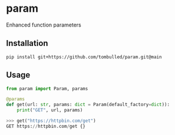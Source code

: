 # param
Enhanced function parameters

## Installation
```console
pip install git+https://github.com/tombulled/param.git@main
```

## Usage
```python
from param import Param, params

@params
def get(url: str, params: dict = Param(default_factory=dict)):
    print("GET", url, params)
```
```python
>>> get("https://httpbin.com/get")
GET https://httpbin.com/get {}
```